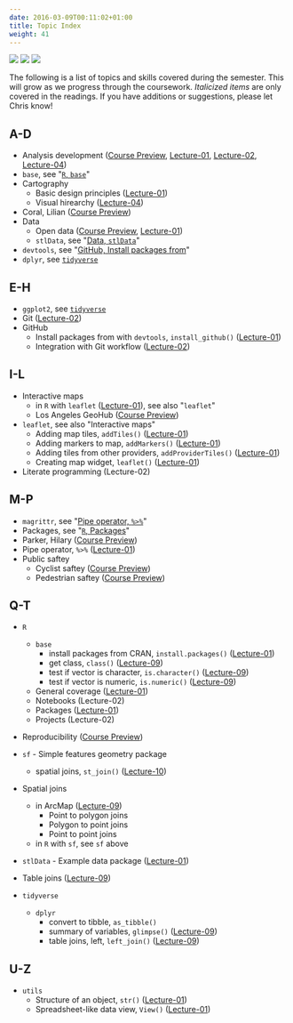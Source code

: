```yaml
---
date: 2016-03-09T00:11:02+01:00
title: Topic Index
weight: 41
---
```

![](https://img.shields.io/badge/semester-spring%202018-orange.svg) ![](https://img.shields.io/badge/release-draft-red.svg) ![](https://img.shields.io/badge/last%20update-2018--02--13-brightgreen.svg)

The following is a list of topics and skills covered during the semester. This will grow as we progress through the coursework. *Italicized items* are only covered in the readings. If you have additions or suggestions, please let Chris know! 

## A-D
- Analysis development ([Course Preview](/course-preview/), [Lecture-01](/lecture-01/), [Lecture-02](/lecture-02/), [Lecture-04](/lecture-04/))
- `base`, see "[`R`, `base`](/topic-index/#q-t)"
- Cartography 
  - Basic design principles ([Lecture-01](/lecture-01/))
  - Visual hirearchy ([Lecture-04](/lecture-04/))
- Coral, Lilian ([Course Preview](/course-preview/))
- Data
  - Open data ([Course Preview](/course-preview/), [Lecture-01](/lecture-01/))
  - `stlData`, see "[Data, `stlData`](/topic-index/#q-t)"
- `devtools`, see "[GitHub, Install packages from](/topic-index/#e-h)"
- `dplyr`, see [`tidyverse`](/topic-index/#q-t)
  
## E-H
- `ggplot2`, see [`tidyverse`](/topic-index/#q-t)
- Git ([Lecture-02](/lecture-02/))
- GitHub
  - Install packages from with `devtools`, `install_github()` ([Lecture-01](/lecture-01/))
  - Integration with Git workflow ([Lecture-02](/lecture-02/))

## I-L
- Interactive maps
  - in `R` with `leaflet` ([Lecture-01](/lecture-01/)), see also "`leaflet`"
  - Los Angeles GeoHub ([Course Preview](/course-preview/))
- `leaflet`, see also "Interactive maps"
  - Adding map tiles, `addTiles()` ([Lecture-01](/lecture-01/))
  - Adding markers to map, `addMarkers()` ([Lecture-01](/lecture-01/))
  - Adding tiles from other providers, `addProviderTiles()` ([Lecture-01](/lecture-01/))
  - Creating map widget, `leaflet()` ([Lecture-01](/lecture-01/))
- Literate programming (Lecture-02)

## M-P
- `magrittr`, see "[Pipe operator, `%>%`](/topic-index/#m-p)"
- Packages, see "[`R`, Packages](/topic-index/#q-t)"
- Parker, Hilary ([Course Preview](/course-preview/))
- Pipe operator, `%>%` ([Lecture-01](/lecture-01/))
- Public saftey
  - Cyclist saftey ([Course Preview](/course-preview/))
  - Pedestrian saftey ([Course Preview](/course-preview/))

## Q-T
- `R`
  - `base`
      - install packages from CRAN, `install.packages()` ([Lecture-01](/lecture-01/))
      - get class, `class()` ([Lecture-09](/lecture-09/))
      - test if vector is character, `is.character()` ([Lecture-09](/lecture-09/))
      - test if vector is numeric, `is.numeric()` ([Lecture-09](/lecture-09/))
  - General coverage ([Lecture-01](/lecture-01/))
  - Notebooks (Lecture-02)
  - Packages ([Lecture-01](/lecture-01/))
  - Projects (Lecture-02)
- Reproducibility ([Course Preview](/course-preview/))
- `sf` - Simple features geometry package
  - spatial joins, `st_join()` ([Lecture-10](/lecture-10/))
- Spatial joins 
  - in ArcMap ([Lecture-09](/lecture-09/))
      - Point to polygon joins
      - Polygon to point joins
      - Point to point joins
  - in `R` with `sf`, see `sf` above
  
- `stlData` - Example data package ([Lecture-01](/lecture-01/))
- Table joins ([Lecture-09](/lecture-09/))
- `tidyverse`
  - `dplyr`
      - convert to tibble, `as_tibble()`
      - summary of variables, `glimpse()` ([Lecture-09](/lecture-09/))
      - table joins, left, `left_join()` ([Lecture-09](/lecture-09/))

## U-Z
- `utils`
  - Structure of an object, `str()` ([Lecture-01](/lecture-01/))
  - Spreadsheet-like data view, `View()` ([Lecture-01](/lecture-01/))